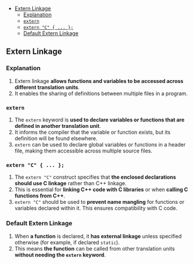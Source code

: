 <!-- vim-markdown-toc GFM -->

- [Extern Linkage](#extern-linkage)
  - [Explanation](#explanation)
  - [`extern`](#extern)
  - [`extern "C" { ... };`](#extern-c---)
  - [Default Extern Linkage](#default-extern-linkage)

<!-- vim-markdown-toc -->

## Extern Linkage

### Explanation

1. Extern linkage **allows functions and variables to be accessed across different translation
   units**.
2. It enables the sharing of definitions between multiple files in a program.

### `extern`

1. The `extern` keyword is **used to declare variables or functions that are defined in another
   translation unit**.
2. It informs the compiler that the variable or function exists, but its definition will be found
   elsewhere.
3. `extern` can be used to declare global variables or functions in a header file, making them
   accessible across multiple source files.

### `extern "C" { ... };`

1. The `extern "C"` construct specifies that **the enclosed declarations should use C linkage**
   rather than C++ linkage.
2. This is essential for **linking C++ code with C libraries** or when **calling C functions from
   C++**.
3. `extern "C"` should be used to **prevent name mangling** for functions or variables declared
   within it. This ensures compatibility with C code.

### Default Extern Linkage

1. When **a function** is declared, it **has external linkage** unless specified otherwise (for
   example, if declared `static`).
2. This means **the function** can be called from other translation units **without needing the
   `extern` keyword**.

